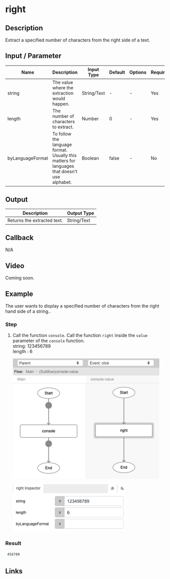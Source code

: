 # right

## Description

Extract a specified number of characters from the right side of a text.

## Input / Parameter

| Name | Description | Input Type | Default | Options | Required |
| ------ | ------ | ------ | ------ | ------ | ------ |
| string | The value where the extraction would happen. | String/Text | - | - | Yes |
| length | The number of characters to extract. | Number | 0 | - | Yes |
| byLanguageFormat | To follow the language format. Usually this matters for languages that doesn't use alphabet. | Boolean | false | - | No |

## Output

| Description | Output Type |
| ------ | ------ |
| Returns the extracted text. | String/Text |

## Callback

N/A

## Video

Coming soon.

## Example

The user wants to display a specified number of characters from the right hand side of a string..</br>

### Step

1. Call the function `console`. Call the function `right` inside the `value` parameter of the `console` function.<br>
    string: 123456789<br />
    length : 6<br />

   ![](../right/right-step-1.png?raw=true)

   ![](../right/right-step-2.png?raw=true)

### Result

![](../right/right-result-1.png)

## Links